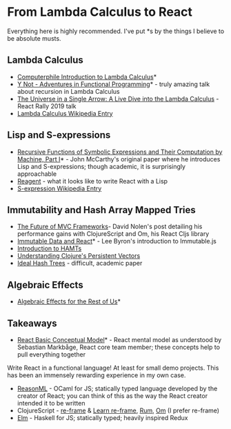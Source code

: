 # From Lambda Calculus to React

Everything here is highly recommended. I've put *s by the things I believe to be absolute musts.

## Lambda Calculus

- [Computerphile Introduction to Lambda Calculus](https://www.youtube.com/watch?v=eis11j_iGMs)*
- [Y Not - Adventures in Functional Programming](https://www.youtube.com/watch?v=FITJMJjASUs)* - truly amazing talk about recursion in Lambda Calculus
- [The Universe in a Single Arrow: A Live Dive into the Lambda Calculus](https://www.youtube.com/watch?v=8dKljTMDGu0&t=1730s) - React Rally 2019 talk
- [Lambda Calculus Wikipedia Entry](https://en.wikipedia.org/wiki/Lambda_calculus)

## Lisp and S-expressions

- [Recursive Functions of Symbolic Expressions and Their Computation by Machine, Part I](https://web.archive.org/web/20131004232653/http://www-formal.stanford.edu/jmc/recursive.pdf)* - John McCarthy's original paper where he introduces Lisp and S-expressions; though academic, it is surprisingly approachable
- [Reagent](https://reagent-project.github.io/) - what it looks like to write React with a Lisp
- [S-expression Wikipedia Entry](https://en.wikipedia.org/wiki/S-expression)

## Immutability and Hash Array Mapped Tries

- [The Future of MVC Frameworks](https://swannodette.github.io/2013/12/17/the-future-of-javascript-mvcs)- David Nolen's post detailing his performance gains with ClojureScript and Om, his React Cljs library
- [Immutable Data and React](https://www.youtube.com/watch?v=I7IdS-PbEgI)* - Lee Byron's introduction to Immutable.js
- [Introduction to HAMTs](https://idea.popcount.org/2012-07-25-introduction-to-hamt/)
- [Understanding Clojure's Persistent Vectors](https://hypirion.com/musings/understanding-persistent-vector-pt-1)
- [Ideal Hash Trees](https://lampwww.epfl.ch/papers/idealhashtrees.pdf) - difficult, academic paper

## Algebraic Effects

- [Algebraic Effects for the Rest of Us](https://overreacted.io/algebraic-effects-for-the-rest-of-us/)*

## Takeaways

- [React Basic Conceptual Model](https://github.com/reactjs/react-basic)* - React mental model as understood by Sebastian Markbåge, React core team member; these concepts help to pull everything together

Write React in a functional language! At least for small demo projects. This has been an immensely rewarding experience in my own case.

- [ReasonML](https://reasonml.github.io/) - OCaml for JS; statically typed language developed by the creator of React; you can think of this as the way the React creator intended it to be written
- ClojureScript - [re-frame](https://github.com/Day8/re-frame) & [Learn re-frame](https://www.learnreframe.com/), [Rum](https://github.com/tonsky/rum), [Om](https://github.com/omcljs/om) (I prefer re-frame)
- [Elm](https://elm-lang.org/) - Haskell for JS; statically typed; heavily inspired Redux

